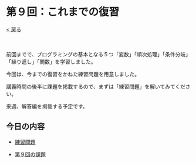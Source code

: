 # 第９回：これまでの復習

[< 戻る](../)

　

前回までで、プログラミングの基本となる５つ「変数」「順次処理」「条件分岐」「繰り返し」「関数」を学習しました。

今回は、今までの復習をかねた練習問題を用意しました。

講義時間の後半に課題を掲載するので、まずは「練習問題」を解いてみてください。

来週、解答編を掲載する予定です。



## 今日の内容

- [練習問題](rensyu/)

- [第９回の課題](kadai/)
